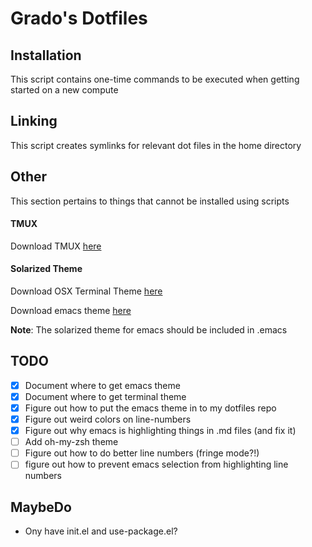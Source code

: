 # Grado's Dotfiles

## Installation
This script contains one-time commands to be executed when getting started on a new compute

## Linking
This script creates symlinks for relevant dot files in the home directory

## Other
This section pertains to things that cannot be installed using scripts

#### TMUX
Download TMUX [here](https://github.com/tmux/tmux/wiki)

#### Solarized Theme
Download OSX Terminal Theme [here](https://github.com/tomislav/osx-terminal.app-colors-solarized)  

Download emacs theme [here](https://github.com/sellout/emacs-color-theme-solarized)  

**Note**: The solarized theme for emacs should be included in .emacs

## TODO
- [x] Document where to get emacs theme
- [x] Document where to get terminal theme
- [x] Figure out how to put the emacs theme in to my dotfiles repo
- [x] Figure out weird colors on line-numbers
- [x] Figure out why emacs is highlighting things in .md files (and fix it)
- [ ] Add oh-my-zsh theme
- [ ] Figure out how to do better line numbers (fringe mode?!)
- [ ] figure out how to prevent emacs selection from highlighting line numbers

## MaybeDo
- Ony have init.el and use-package.el? 
